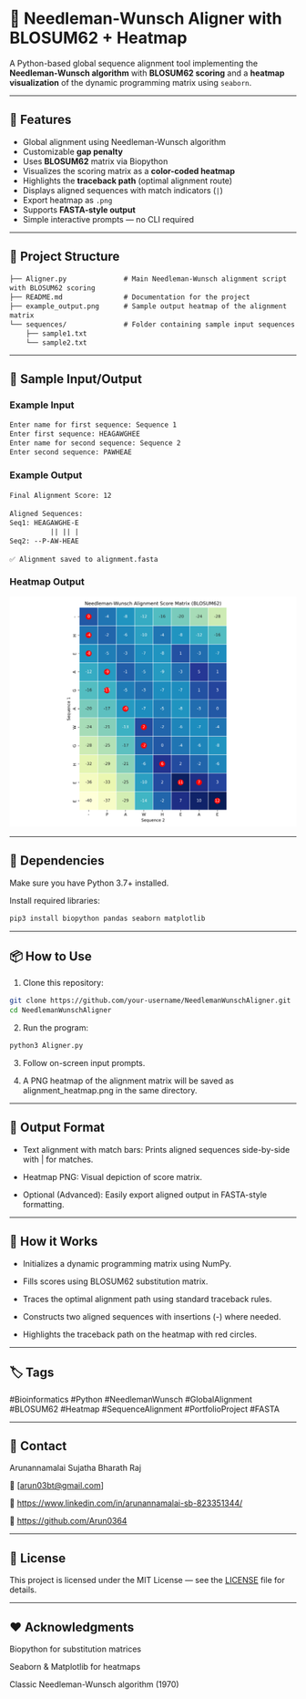 # 🧬 Needleman-Wunsch Aligner with BLOSUM62 + Heatmap

A Python-based global sequence alignment tool implementing the **Needleman-Wunsch algorithm** with **BLOSUM62 scoring** and a **heatmap visualization** of the dynamic programming matrix using `seaborn`.

---

## 📌 Features

- Global alignment using Needleman-Wunsch algorithm
- Customizable **gap penalty**
- Uses **BLOSUM62** matrix via Biopython
- Visualizes the scoring matrix as a **color-coded heatmap**
- Highlights the **traceback path** (optimal alignment route)
- Displays aligned sequences with match indicators (`|`)
- Export heatmap as `.png`
- Supports **FASTA-style output**
- Simple interactive prompts — no CLI required

---

## 🚀 Project Structure

```NeedlemanWunschAligner/
├── Aligner.py              # Main Needleman-Wunsch alignment script with BLOSUM62 scoring
├── README.md               # Documentation for the project
├── example_output.png      # Sample output heatmap of the alignment matrix
└── sequences/              # Folder containing sample input sequences
    ├── sample1.txt
    └── sample2.txt
```
---

## 🧪 Sample Input/Output

### Example Input
```
Enter name for first sequence: Sequence 1
Enter first sequence: HEAGAWGHEE
Enter name for second sequence: Sequence 2
Enter second sequence: PAWHEAE
```

### Example Output
```
Final Alignment Score: 12

Aligned Sequences:
Seq1: HEAGAWGHE-E
          || || |
Seq2: --P-AW-HEAE

✅ Alignment saved to alignment.fasta
```
### Heatmap Output

<p align="center">
  <img src="alignment_heatmap.png" width="600" alt="Heatmap">
</p>

---

## 🧰 Dependencies

Make sure you have Python 3.7+ installed.

Install required libraries:

```bash
pip3 install biopython pandas seaborn matplotlib

```
---

## 📦 How to Use
1. Clone this repository:

```bash
git clone https://github.com/your-username/NeedlemanWunschAligner.git
cd NeedlemanWunschAligner

```
2. Run the program:

```bash
python3 Aligner.py

```
3. Follow on-screen input prompts.

4. A PNG heatmap of the alignment matrix will be saved as alignment_heatmap.png in the same directory.

---

## 📄 Output Format

+ Text alignment with match bars: Prints aligned sequences side-by-side with | for matches.

+ Heatmap PNG: Visual depiction of score matrix.

+ Optional (Advanced): Easily export aligned output in FASTA-style formatting.

---

## 🧠 How it Works

* Initializes a dynamic programming matrix using NumPy.

* Fills scores using BLOSUM62 substitution matrix.

* Traces the optimal alignment path using standard traceback rules.

* Constructs two aligned sequences with insertions (-) where needed.

* Highlights the traceback path on the heatmap with red circles.

---

## 🏷️ Tags

#Bioinformatics #Python #NeedlemanWunsch #GlobalAlignment #BLOSUM62 #Heatmap #SequenceAlignment #PortfolioProject #FASTA

---

## 👤 Contact

Arunannamalai Sujatha Bharath Raj

📧 [arun03bt@gmail.com]

🔗 https://www.linkedin.com/in/arunannamalai-sb-823351344/

🐙 https://github.com/Arun0364

---

## 📄 License

This project is licensed under the MIT License — see the [LICENSE](LICENSE) file for details.

---

## ❤️ Acknowledgments

Biopython for substitution matrices

Seaborn & Matplotlib for heatmaps

Classic Needleman-Wunsch algorithm (1970)








